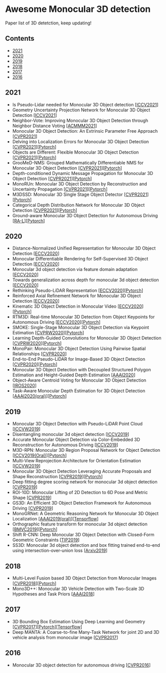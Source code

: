 # Awesome Monocular 3D detection
Paper list of 3D detetction, keep updating!

## Contents
- [2021](#2021)
- [2020](#2020)
- [2019](#2019)
- [2018](#2018)
- [2017](#2017)
- [2016](#2016)

## 2021
- <a name="DD3D"></a>Is Pseudo-Lidar needed for Monocular 3D Object detection [[ICCV2021](https://arxiv.org/pdf/2108.06417.pdf)]
- <a name="GUPNet"></a>Geometry Uncertainty Projection Network for Monocular 3D Object Detection [[ICCV2021](https://arxiv.org/pdf/2107.13774.pdf)]
- <a name="neighbor-voting"></a>Neighbor-Vote: Improving Monocular 3D Object Detection through Neighbor Distance Voting [[ACMMM2021](https://arxiv.org/pdf/2107.02493.pdf)]
- <a name="MonoEF"></a>Monocular 3D Object Detection: An Extrinsic Parameter Free Approach [[CVPR2021](https://arxiv.org/abs/2106.15796?context=cs)]
- <a name="monodle"></a>Delving into Localization Errors for Monocular 3D Object Detection [[CVPR2021](https://arxiv.org/abs/2103.16237)][[Pytorch](https://github.com/xinzhuma/monodle)]
- <a name="MonoFlex"></a>Objects are Different: Flexible Monocular 3D Object Detection [[CVPR2021](https://arxiv.org/abs/2104.02323)][[Pytorch](https://github.com/zhangyp15/MonoFlex)]
- <a name="GrooMeD-NMS"></a>GrooMeD-NMS: Grouped Mathematically Differentiable NMS for Monocular 3D Object Detection [[CVPR2021](https://arxiv.org/abs/2103.17202)][[Pytorch](https://github.com/abhi1kumar/groomed_nms)]
- <a name="DDMP-3D"></a>Depth-conditioned Dynamic Message Propagation for Monocular 3D Object Detection [[CVPR2021](https://arxiv.org/abs/2103.16470)][[Pytorch](https://github.com/Willy0919/DDMP-3D)]
- <a name="MonoRUn"></a>MonoRUn: Monocular 3D Object Detection by Reconstruction and Uncertainty Propagation [[CVPR2021](https://arxiv.org/abs/2103.12605)][[Pytorch](https://github.com/tjiiv-cprg/MonoRUn)]
- <a name="M3DSSD"></a>M3DSSD: Monocular 3D Single Stage Object Detector [[CVPR2021](https://arxiv.org/abs/2103.13164)][[Pytorch](https://github.com/mumianyuxin/M3DSSD)]
- <a name="CaDDN"></a>Categorical Depth Distribution Network for Monocular 3D Object Detection [[CVPR2021](https://arxiv.org/abs/2103.01100)][[Pytorch](https://github.com/TRAILab/CaDDN)]
- <a name="visualDet3D"></a>Ground-aware Monocular 3D Object Detection for Autonomous Driving [[RA-L](https://arxiv.org/abs/2102.00690)][[Pytorch](https://github.com/Owen-Liuyuxuan/visualDet3D)]
 
## 2020
- <a name="UR3D"></a>Distance-Normalized Unified Representation for Monocular 3D Object Detection [[ECCV2020](https://www.ecva.net/papers/eccv_2020/papers_ECCV/papers/123740086.pdf)]
- <a name="MonoDR"></a>Monocular Differentiable Rendering for Self-Supervised 3D Object Detection [[ECCV2020](https://arxiv.org/abs/2009.14524)]
- <a name="DA-3Ddet"></a>Monocular 3d object detection via feature domain adaptation [[ECCV2020](https://www.ecva.net/papers/eccv_2020/papers_ECCV/papers/123540018.pdf)]
- <a name="MoVi-3D"></a>Towards generalization across depth for monocular 3d object detection [[ECCV2020](https://arxiv.org/abs/1912.08035)]
- <a name="PatchNet"></a>Rethinking Pseudo-LiDAR Representation [[ECCV2020](https://arxiv.org/abs/2008.04582)][[Pytorch](https://github.com/xinzhuma/patchnet)]
- <a name="RAR-Net"></a>Reinforced Axial Refinement Network for Monocular 3D Object Detection [[ECCV2020](https://arxiv.org/abs/2008.13748)]
- <a name='Kinematic'></a>Kinematic 3D Object Detection in Monocular Video [[ECCV2020](https://arxiv.org/abs/2007.09548)][[Pytorch](https://github.com/garrickbrazil/kinematic3d)]
- <a name="RTM3D"></a>RTM3D: Real-time Monocular 3D Detection from Object Keypoints for Autonomous Driving [[ECCV2020](https://arxiv.org/abs/2001.03343)][[Pytorch](https://github.com/Banconxuan/RTM3D)]
- <a name="SMOKE"></a>SMOKE: Single-Stage Monocular 3D Object Detection via Keypoint Estimation [[CVPRW2020](https://arxiv.org/pdf/2002.10111.pdf)][[Pytorch](https://github.com/lzccccc/SMOKE)]
- <a name="D4LCN"></a>Learning Depth-Guided Convolutions for Monocular 3D Object Detection [[CVPRW2020](https://arxiv.org/abs/1912.04799)][[Pytorch](https://github.com/dingmyu/D4LCN)]
- <a name="MonoPair"></a>MonoPair: Monocular 3D Object Detection Using Pairwise Spatial Relationships [[CVPR2020](https://arxiv.org/abs/2003.00504)]
- <a name="pseudo-LiDAR_e2e"></a>End-to-End Pseudo-LiDAR for Image-Based 3D Object Detection [[CVPR2020](https://arxiv.org/abs/2004.03080)][[Pytorch](https://github.com/mileyan/pseudo-LiDAR_e2e)]
- <a name="Decoupled-3D"></a>Monocular 3D Object Detection with Decoupled Structured Polygon Estimation and Height-Guided Depth Estimation [[AAAI2020](https://arxiv.org/abs/2002.01619)]
- <a name="OACV"></a>Object-Aware Centroid Voting for Monocular 3D Object Detection [[IROS2020](https://arxiv.org/abs/2007.09836)]
- <a name="ForeSeE"></a>Task-Aware Monocular Depth Estimation for 3D Object Detection [[AAAI2020(oral)](https://arxiv.org/abs/1909.07701)][[Pytorch](https://github.com/WXinlong/ForeSeE)]

## 2019
- <a name="Mono3DPLiDAR"></a>Monocular 3D Object Detection with Pseudo-LiDAR Point Cloud [[ICCVW2019](https://arxiv.org/abs/1903.09847)]
- <a name="MonoDIS"></a>Disentangling monocular 3d object detection [[ICCV2019](https://openaccess.thecvf.com/content_ICCV_2019/papers/Simonelli_Disentangling_Monocular_3D_Object_Detection_ICCV_2019_paper.pdf)]
- <a name="AM3D"></a>Accurate Monocular Object Detection via Color-Embedded 3D Reconstruction for Autonomous Driving [[ICCV2019](https://arxiv.org/abs/1903.11444)]
- <a name="M3D-RPN"></a>M3D-RPN: Monocular 3D Region Proposal Network for Object Detection [[ICCV2019(Oral)](https://arxiv.org/abs/1907.06038)][[Pytorch](https://github.com/garrickbrazil/M3D-RPN)]
- <a name="MVRA"></a>Multi-View Reprojection Architecture for Orientation Estimation [[ICCVW2019](https://openaccess.thecvf.com/content_ICCVW_2019/papers/ADW/Choi_Multi-View_Reprojection_Architecture_for_Orientation_Estimation_ICCVW_2019_paper.pdf)]
- <a name="MonoPSR"></a>Monocular 3D Object Detection Leveraging Accurate Proposals and Shape Reconstruction [[CVPR2019](https://arxiv.org/abs/1904.01690)][[Pytorch](https://github.com/kujason/monopsr)]
- <a name="FQNet"></a>Deep fitting degree scoring network for monocular 3d object detection [[CVPR2019](https://arxiv.org/abs/1904.12681)]
- <a name="ROI-10D"></a>ROI-10D: Monocular Lifting of 2D Detection to 6D Pose and Metric Shape [[CVPR2019](https://arxiv.org/abs/1812.02781)]
- <a name="GS3D"></a>GS3D: An Efficient 3D Object Detection Framework for Autonomous Driving [[CVPR2019](https://openaccess.thecvf.com/content_CVPR_2019/html/Li_GS3D_An_Efficient_3D_Object_Detection_Framework_for_Autonomous_Driving_CVPR_2019_paper.html)]
- <a name="MonoGRNet"></a>MonoGRNet: A Geometric Reasoning Network for Monocular 3D Object Localization [[AAAI2019(oral)](https://arxiv.org/abs/1811.10247)][[Tensorflow](https://github.com/Zengyi-Qin/MonoGRNet)]
- <a name="OFT-Net"></a>Orthographic feature transform for monocular 3d object detection [[BMVC2019](https://bmvc2019.org/wp-content/uploads/papers/0328-paper.pdf)][[Pytorch](https://github.com/tom-roddick/oft)]
- <a name="Shift R-CNN"></a>Shift R-CNN: Deep Monocular 3D Object Detection with Closed-Form Geometric Constraints [[TIP2019](https://arxiv.org/abs/1905.09970)]
- <a name="SS3D"></a>SS3D: Monocular 3d object detection and box fitting trained end-to-end using intersection-over-union loss [[Arxiv2019](https://arxiv.org/abs/1906.08070)]

## 2018
- <a name="Multi-Fusion"></a>Multi-Level Fusion based 3D Object Detection from Monocular Images [[CVPR2018](https://openaccess.thecvf.com/content_cvpr_2018/papers/Xu_Multi-Level_Fusion_Based_CVPR_2018_paper.pdf)][[Pytorch](https://github.com/abbyxxn/maskrcnn-benchmark-3d)]
- <a name="Mono3D++"></a>Mono3D++: Monocular 3D Vehicle Detection with Two-Scale 3D Hypotheses and Task Priors [[AAAI2018](https://arxiv.org/abs/1901.03446)]

## 2017
- <a name="Deep3DBox"></a>3D Bounding Box Estimation Using Deep Learning and Geometry [[CVPR2017](https://arxiv.org/abs/1612.00496)][[Pytorch](https://github.com/skhadem/3D-BoundingBox)][[Tensorflow](https://github.com/smallcorgi/3D-Deepbox)]
- <a name="Deep MANTA"></a>Deep MANTA: A Coarse-to-fine Many-Task Network for joint 2D and 3D vehicle analysis from monocular image [[CVPR2017](https://arxiv.org/abs/1703.07570)]

## 2016
- <a name="Mono3D"></a>Monocular 3D object detection for autonomous driving [[CVPR2016](https://www.cs.toronto.edu/~urtasun/publications/chen_etal_cvpr16.pdf)]











